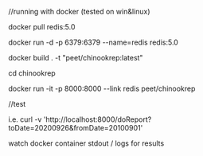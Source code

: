 

//running with docker (tested on win&linux)

docker pull redis:5.0

docker run -d -p 6379:6379 --name=redis redis:5.0

docker build . -t "peet/chinookrep:latest"

cd chinookrep

docker run -it -p 8000:8000 --link redis peet/chinookrep





//test

i.e. curl -v 'http://localhost:8000/doReport?toDate=20200926&fromDate=20100901'

watch docker container stdout / logs for results
